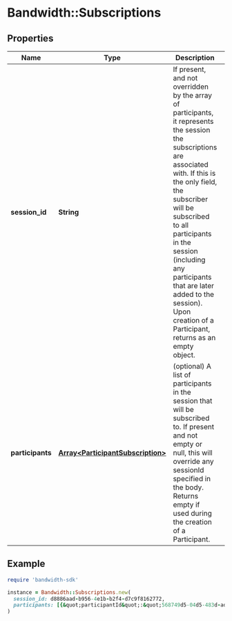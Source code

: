 # Bandwidth::Subscriptions

## Properties

| Name | Type | Description | Notes |
| ---- | ---- | ----------- | ----- |
| **session_id** | **String** | If present, and not overridden by the array of participants, it  represents the session the subscriptions are associated with. If this is the only field, the subscriber will be subscribed to all participants in the session (including any participants that are later added to the session). Upon creation of a Participant, returns as an empty object. | [optional] |
| **participants** | [**Array&lt;ParticipantSubscription&gt;**](ParticipantSubscription.md) | (optional) A list of participants  in the session that will be subscribed to.  If present and not  empty or null, this will override  any sessionId specified in the body. Returns empty if used during the creation of a Participant.  | [optional] |

## Example

```ruby
require 'bandwidth-sdk'

instance = Bandwidth::Subscriptions.new(
  session_id: d8886aad-b956-4e1b-b2f4-d7c9f8162772,
  participants: [{&quot;participantId&quot;:&quot;568749d5-04d5-483d-adf5-deac7dd3d521&quot;},{&quot;participantId&quot;:&quot;0275e47f-dd21-4cf0-a1e1-dfdc719e73a7&quot;,&quot;streamAliases&quot;:[&quot;alias_1&quot;,&quot;alias_2&quot;]}]
)
```

